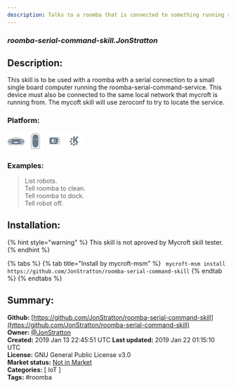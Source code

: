 ```yaml
---
description: Talks to a roomba that is connected to something running roomba-serial-command-service
---
```


### _roomba-serial-command-skill.JonStratton_  
## Description:  
This skill is to be used with a roomba with a serial connection to a small single board computer running the roomba-serial-command-service. This device must also be connected to the same local network that mycroft is running from. The mycoft skill will use zeroconf to try to locate the service.  
  
  
### Platform:  
 ![Mark I](../.gitbook/assets/mark-1-icon.png)  ![Mark II](../.gitbook/assets/mark-2-icon.png)  ![Picroft](../.gitbook/assets/picroft-icon.png)  ![plasmoid](../.gitbook/assets/kde.png)   
### Examples:  
> List robots.  
> Tell roomba to clean.  
> Tell roomba to dock.  
> Tell robot off.  
  
## Installation:  
{% hint style="warning" %}
This skill is not aproved by Mycroft skill tester.
{% endhint %}
    
{% tabs %}
{% tab title="Install by mycroft-msm" %}
``` mycroft-msm install https://github.com/JonStratton/roomba-serial-command-skill```
{% endtab %}
  {% endtabs %}
    
## Summary:  
**Github:** [https://github.com/JonStratton/roomba-serial-command-skill](https://github.com/JonStratton/roomba-serial-command-skill)  
**Owner:** [@JonStratton](https://github.com/JonStratton)  
**Created:** 2019 Jan 13 22:45:51 UTC  **Last updated:** 2019 Jan 22 01:15:10 UTC  
**License:** GNU General Public License v3.0  
**Market status:** [Not in Market](https://market.mycroft.ai/skill/)  
**Categories:** [ IoT ]   
**Tags:** \#roomba   
